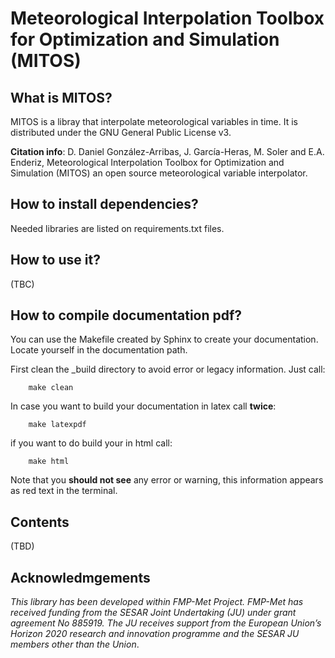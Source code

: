 # Meteorological Interpolation Toolbox for Optimization and Simulation (MITOS)


## What is MITOS?

MITOS is a libray that interpolate meteorological variables in time.
It is distributed under the GNU General Public License v3.

**Citation info**: D. Daniel González-Arribas, J. García-Heras, M. Soler and E.A. Enderiz, Meteorological Interpolation Toolbox for Optimization and Simulation (MITOS) an open source meteorological variable interpolator.

## How to install dependencies?

Needed libraries are listed on requirements.txt files.


## How to use it?

(TBC)


## How to compile documentation pdf?


You can use the Makefile created by Sphinx to create your documentation. Locate yourself in the documentation path.

First clean the _build directory to avoid error or legacy information. Just call:

```
    make clean
```

In case you want to build your documentation in latex call **twice**:

```
    make latexpdf
```

if you want to do build your in html call:

```
    make html
```

Note that you **should not see** any error or warning, this information appears as red text in the terminal.




## Contents


(TBD)



## Acknowledmgements



*This library has been developed within FMP-Met Project. FMP-Met has received funding from the SESAR Joint Undertaking (JU) under grant agreement No 885919. The JU receives support from the European Union’s Horizon 2020 research and innovation programme and the SESAR JU members other than the Union*.

   
   
   
